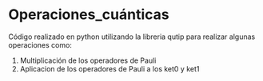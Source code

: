 # Operaciones_cuánticas
Código realizado en python utilizando la libreria qutip para realizar algunas operaciones como:
1. Multiplicación de los operadores de Pauli
2. Aplicacion de los operadores de Pauli a los ket0 y  ket1

